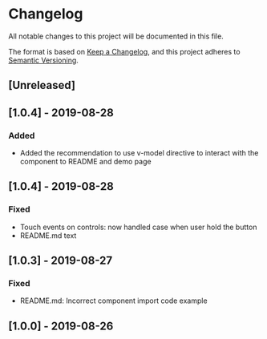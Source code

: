 # Changelog

All notable changes to this project will be documented in this file.

The format is based on [Keep a Changelog](https://keepachangelog.com/en/1.0.0/),
and this project adheres to [Semantic Versioning](https://semver.org/spec/v2.0.0.html).

## [Unreleased]

## [1.0.4] - 2019-08-28

### Added

-   Added the recommendation to use v-model directive to interact with the component to README and demo page

## [1.0.4] - 2019-08-28

### Fixed

-   Touch events on controls: now handled case when user hold the button
-   README.md text

## [1.0.3] - 2019-08-27

### Fixed

-   README.md: Incorrect component import code example

## [1.0.0] - 2019-08-26

